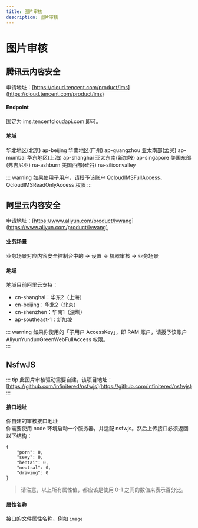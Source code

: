 ```yaml
---
title: 图片审核
description: 图片审核
---
```


# 图片审核

## 腾讯云内容安全
申请地址：[https://cloud.tencent.com/product/ims](https://cloud.tencent.com/product/ims)

#### Endpoint
固定为 ims.tencentcloudapi.com 即可。

#### 地域
华北地区(北京)	ap-beijing
华南地区(广州)	ap-guangzhou
亚太南部(孟买)	ap-mumbai
华东地区(上海)	ap-shanghai
亚太东南(新加坡)	ap-singapore
美国东部(弗吉尼亚)	na-ashburn
美国西部(硅谷)	na-siliconvalley

::: warning
如果使用子用户，请授予该账户 QcloudIMSFullAccess、QcloudIMSReadOnlyAccess 权限
:::

## 阿里云内容安全
申请地址：[https://www.aliyun.com/product/lvwang](https://www.aliyun.com/product/lvwang)

#### 业务场景
业务场景对应内容安全控制台中的 -> 设置 -> 机器审核 -> 业务场景

#### 地域
地域目前阿里云支持：
- cn-shanghai：华东2（上海）
- cn-beijing：华北2（北京）
- cn-shenzhen：华南1（深圳）
- ap-southeast-1：新加坡

::: warning
如果你使用的「子用户 AccessKey」，即 RAM 账户，请授予该账户 AliyunYundunGreenWebFullAccess 权限。  
:::

## NsfwJS

::: tip
此图片审核驱动需要自建，该项目地址：[https://github.com/infinitered/nsfwjs](https://github.com/infinitered/nsfwjs)
:::

#### 接口地址
你自建的审核接口地址  
你需要使用 node 环境启动一个服务器，并适配 nsfwjs。然后上传接口必须返回以下结构：
```
{
    "porn": 0,
    "sexy": 0,
    "hentai": 0,
    "neutral": 0,
    "drawing": 0
}
```

> 请注意，以上所有属性值，都应该是使用 0-1 之间的数值来表示百分比。

#### 属性名称
接口的文件属性名称，例如 `image`

